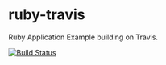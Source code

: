 # ruby-travis
Ruby Application Example building on Travis.

[![Build Status](https://travis-ci.org/ignaciojonas/ruby-travis.svg?branch=master)](https://travis-ci.org/ignaciojonas/ruby-travis)
